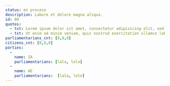 ```yaml
---
status: en proceso
description: Labore et dolore magna aliqua.
id: 09
quotes:
  - txt: Lorem ipsum dolor sit amet, consectetur adipisicing elit, sed do eiusmod tempor incididunt ut labore et dolore magna aliqua. Ut enim ad minim veniam, quis nostrud exercitation ullamco laboris nisi ut aliquip ex ea commodo consequat.
  - txt: Ut enim ad minim veniam, quis nostrud exercitation ullamco laboris nisi ut aliquip ex ea commodo consequat.
parliamentarians_cnt: [0,0,0]
citizens_cnt: [0,0,0]
parties:
  -
    name: IA
    parliamentarians: [lala, lolo]
  -
    name: AE
    parliamentarians:  [lala, lolo]
---
```


